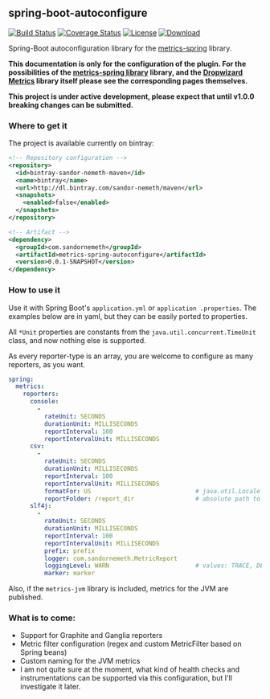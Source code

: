 ## spring-boot-autoconfigure

[![Build Status](https://travis-ci.org/sandor-nemeth/metrics-spring-autoconfigure.svg?branch=master)](https://travis-ci.org/sandor-nemeth/metrics-spring-autoconfigure)
[![Coverage Status](https://coveralls.io/repos/sandor-nemeth/metrics-spring-autoconfigure/badge.svg?branch=master&service=github)](https://coveralls.io/github/sandor-nemeth/metrics-spring-autoconfigure?branch=master)
[![License](https://img.shields.io/badge/license-Apache%20License%202.0-blue.svg)](http://www.apache.org/licenses/LICENSE-2.0)
[ ![Download](https://api.bintray.com/packages/sandor-nemeth/maven/metrics-spring-autoconfigure/images/download.svg) ](https://bintray.com/sandor-nemeth/maven/metrics-spring-autoconfigure/_latestVersion)

Spring-Boot autoconfiguration library for the 
[metrics-spring](https://github.com/ryantenney/metrics-spring) library.

**This documentation is only for the configuration of the plugin. For the possibilities of the 
[metrics-spring library](https://github.com/ryantenney/metrics-spring) library, and the 
[Dropwizard Metrics](http://metrics.dropwizard.io/) library itself please see the corresponding 
pages themselves.**

**This project is under active development, please expect that until v1.0.0 breaking changes can
 be submitted.**
 
### Where to get it
 
The project is available currently on bintray:

```xml
<!-- Repository configuration -->
<repository>
  <id>bintray-sandor-nemeth-maven</id>
  <name>bintray</name>
  <url>http://dl.bintray.com/sandor-nemeth/maven</url>
  <snapshots>
    <enabled>false</enabled>
  </snapshots>
</repository>

<!-- Artifact -->
<dependency>
  <groupId>com.sandornemeth</groupId>
  <artifactId>metrics-spring-autoconfigure</artifactId>
  <version>0.0.1-SNAPSHOT</version>
</dependency>
```

### How to use it

Use it with Spring Boot's ```application.yml``` or ```application
.properties```. The examples below are in yaml, but they can be easily ported to properties. 

All ```*Unit``` properties are constants from the ```java.util.concurrent.TimeUnit``` class, and 
now nothing else is supported.

As every reporter-type is an array, you are welcome to configure as many reporters, as you want.

```yml 
spring:
  metrics:
    reporters:
      console:
        -
          rateUnit: SECONDS
          durationUnit: MILLISECONDS
          reportInterval: 100
          reportIntervalUnit: MILLISECONDS
      csv:
        - 
          rateUnit: SECONDS
          durationUnit: MILLISECONDS
          reportInterval: 100
          reportIntervalUnit: MILLISECONDS
          formatFor: US                             # java.util.Locale language tag
          reportFolder: /report_dir                 # absolute path to the report folder
      slf4j:
        - 
          rateUnit: SECONDS
          durationUnit: MILLISECONDS
          reportInterval: 100
          reportIntervalUnit: MILLISECONDS
          prefix: prefix
          logger: com.sandornemeth.MetricReport
          loggingLevel: WARN                        # values: TRACE, DEBUG, INFO, WARN, ERROR
          marker: marker
```

Also, if the ```metrics-jvm``` library is included, metrics for the JVM are published.

### What is to come: 

- Support for Graphite and Ganglia reporters
- Metric filter configuration (regex and custom MetricFilter based on Spring beans)
- Custom naming for the JVM metrics
- I am not quite sure at the moment, what kind of health checks and instrumentations can be 
supported via this configuration, but I'll investigate it later.
